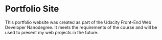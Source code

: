 # Portfolio Site

This portfolio website was created as part of the Udacity Front-End Web Developer Nanodegree. It meets the requirements of the course and will be used to present my web projects in the future.

